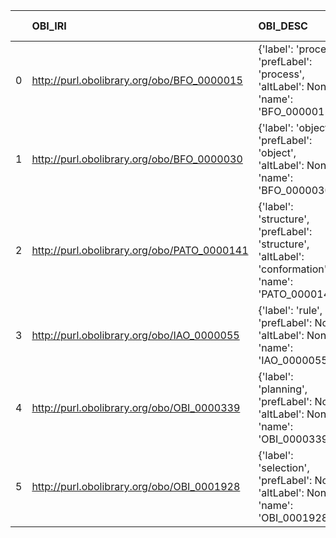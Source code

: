 |    | OBI_IRI                                     | OBI_DESC                                                                                             | PIMS-II_IRI                                            | PIMS-II_DESC                                |
|---:|:--------------------------------------------|:-----------------------------------------------------------------------------------------------------|:-------------------------------------------------------|:--------------------------------------------|
|  0 | http://purl.obolibrary.org/obo/BFO_0000015  | {'label': 'process', 'prefLabel': 'process', 'altLabel': None, 'name': 'BFO_0000015'}                | http://www.molmod.info/semantics/pims-ii.ttl#Process   | {'label': 'process', 'name': 'process'}     |
|  1 | http://purl.obolibrary.org/obo/BFO_0000030  | {'label': 'object', 'prefLabel': 'object', 'altLabel': None, 'name': 'BFO_0000030'}                  | http://www.molmod.info/semantics/pims-ii.ttl#Object    | {'label': 'object', 'name': 'object'}       |
|  2 | http://purl.obolibrary.org/obo/PATO_0000141 | {'label': 'structure', 'prefLabel': 'structure', 'altLabel': 'conformation', 'name': 'PATO_0000141'} | http://www.molmod.info/semantics/pims-ii.ttl#Structure | {'label': 'structure', 'name': 'structure'} |
|  3 | http://purl.obolibrary.org/obo/IAO_0000055  | {'label': 'rule', 'prefLabel': None, 'altLabel': None, 'name': 'IAO_0000055'}                        | http://www.molmod.info/semantics/pims-ii.ttl#Rule      | {'label': 'rule', 'name': 'rule'}           |
|  4 | http://purl.obolibrary.org/obo/OBI_0000339  | {'label': 'planning', 'prefLabel': None, 'altLabel': None, 'name': 'OBI_0000339'}                    | http://www.molmod.info/semantics/pims-ii.ttl#Planning  | {'label': 'planning', 'name': 'planning'}   |
|  5 | http://purl.obolibrary.org/obo/OBI_0001928  | {'label': 'selection', 'prefLabel': None, 'altLabel': None, 'name': 'OBI_0001928'}                   | http://www.molmod.info/semantics/pims-ii.ttl#Selection | {'label': 'selection', 'name': 'selection'} |